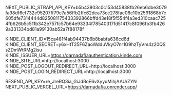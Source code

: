 NEXT_PUBLIC_STRAPI_API_KEY=b5b43803c0c153d45838fb26eb6dbe3079fa98df6cf732e95207ff79e7a56ffb2ffc62dea73cc278fae06c10b2591868b7c605dfe7314444d825081175433392866bffd43e18f5f554f4a3ed310caac7254fb626b5c511b342e757fc57b64e93334f78540317fd51417c8f096fb3fb4269a331334bd81a99130ab52a7f88178f

KINDE_CLIENT_ID=15ca481f4ab94437b6b8babfa636cd6d
KINDE_CLIENT_SECRET=y6xHtT25F6ZaoWdduVkyO7nr1G9hzTyVm4z20QSsZDmWtRMg2isu
KINDE_ISSUER_URL=https://darnadafiaauthentication.kinde.com
KINDE_SITE_URL=http://localhost:3000
KINDE_POST_LOGOUT_REDIRECT_URL=http://localhost:3000
KINDE_POST_LOGIN_REDIRECT_URL=http://localhost:3000

RESEND_API_KEY=re_JreRQ3ia_GiJdRoE6vXyyuMihjAAUrZYN
NEXT_PUBLIC_VERCEL_URL=https://darnadafia.onrender.app/
